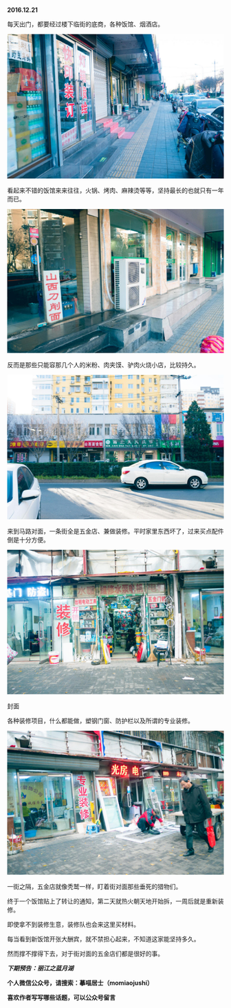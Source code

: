
          
            
**2016.12.21**

每天出门，都要经过楼下临街的底商，各种饭馆、烟酒店。




![](img/51001-3020b6dd52419f54.jpg)




看起来不错的饭馆来来往往，火锅、烤肉、麻辣烫等等，坚持最长的也就只有一年而已。




![](img/51001-1cc35e1c9a469ab9.jpg)




反而是那些只能容那几个人的米粉、肉夹馍、驴肉火烧小店，比较持久。




![](img/51001-eec5487a32220925.jpg)




来到马路对面，一条街全是五金店、兼做装修。平时家里东西坏了，过来买点配件倒是十分方便。




![](img/51001-7bcb6270010b6741.jpg)

封面


各种装修项目，什么都能做，塑钢门窗、防护栏以及所谓的专业装修。




![](img/51001-5d830a31e1ba90e0.jpg)




一街之隔，五金店就像秃鹫一样，盯着街对面那些垂死的猎物们。

终于一个饭馆贴上了转让的通知，第二天就热火朝天地开始拆，一周后就是重新装修。

即使拿不到装修生意，装修队也会来这里买材料。

每当看到新饭馆开张大酬宾，就不禁担心起来，不知道这家能坚持多久。

然而撑不撑得下去，对于街对面的五金店们都是很好的事。


***下期预告：丽江之蓝月湖***


**个人微信公众号，请搜索：摹喵居士（momiaojushi）**

**喜欢作者写写哪些话题，可以公众号留言**

          
        